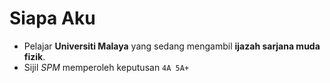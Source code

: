 # Siapa Aku
- Pelajar **Universiti Malaya** yang sedang mengambil **ijazah sarjana muda fizik**.
- Sijil *SPM* memperoleh keputusan `4A 5A+`